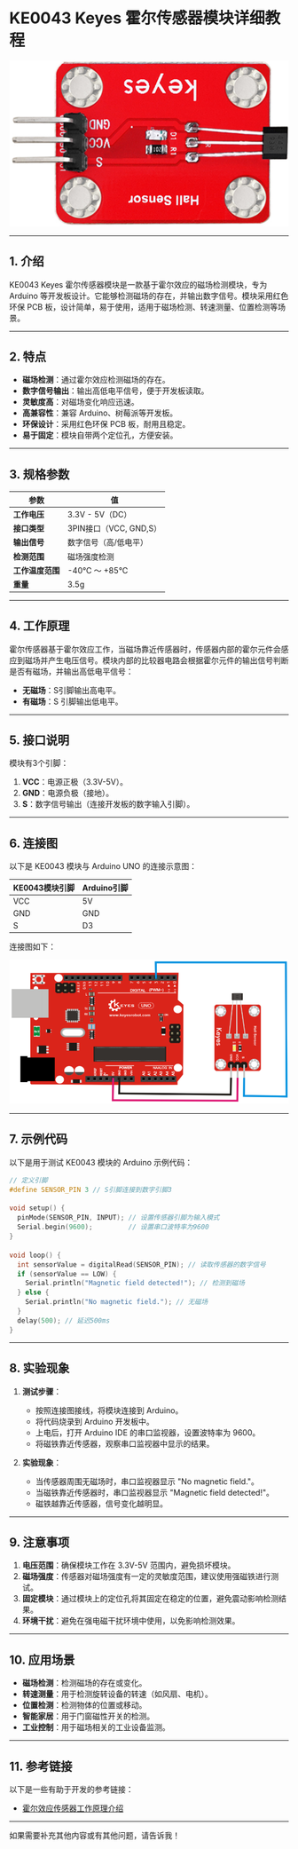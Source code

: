 # **KE0043 Keyes 霍尔传感器模块详细教程**

![image-20250312160312328](media/image-20250312160312328.png)

---

## **1. 介绍**

KE0043 Keyes 霍尔传感器模块是一款基于霍尔效应的磁场检测模块，专为 Arduino 等开发板设计。它能够检测磁场的存在，并输出数字信号。模块采用红色环保 PCB 板，设计简单，易于使用，适用于磁场检测、转速测量、位置检测等场景。

---

## **2. 特点**

- **磁场检测**：通过霍尔效应检测磁场的存在。
- **数字信号输出**：输出高低电平信号，便于开发板读取。
- **灵敏度高**：对磁场变化响应迅速。
- **高兼容性**：兼容 Arduino、树莓派等开发板。
- **环保设计**：采用红色环保 PCB 板，耐用且稳定。
- **易于固定**：模块自带两个定位孔，方便安装。

---

## **3. 规格参数**

| 参数            | 值                     |
|-----------------|------------------------|
| **工作电压**    | 3.3V - 5V（DC）        |
| **接口类型**    | 3PIN接口（VCC, GND,S） |
| **输出信号**    | 数字信号（高/低电平）  |
| **检测范围**    | 磁场强度检测           |
| **工作温度范围**| -40℃ ～ +85℃          |
| **重量**        | 3.5g                   |

---

## **4. 工作原理**

霍尔传感器基于霍尔效应工作，当磁场靠近传感器时，传感器内部的霍尔元件会感应到磁场并产生电压信号。模块内部的比较器电路会根据霍尔元件的输出信号判断是否有磁场，并输出高低电平信号：
- **无磁场**：S引脚输出高电平。
- **有磁场**：S 引脚输出低电平。

---

## **5. 接口说明**

模块有3个引脚：
1. **VCC**：电源正极（3.3V-5V）。
2. **GND**：电源负极（接地）。
3. **S**：数字信号输出（连接开发板的数字输入引脚）。

---

## **6. 连接图**

以下是 KE0043 模块与 Arduino UNO 的连接示意图：

| KE0043模块引脚 | Arduino引脚 |
| -------------- | ----------- |
| VCC            | 5V          |
| GND            | GND         |
| S              | D3          |

连接图如下：

![image-20250312160324711](media/image-20250312160324711.png)

---

## **7. 示例代码**

以下是用于测试 KE0043 模块的 Arduino 示例代码：

```cpp
// 定义引脚
#define SENSOR_PIN 3 // S引脚连接到数字引脚3

void setup() {
  pinMode(SENSOR_PIN, INPUT); // 设置传感器引脚为输入模式
  Serial.begin(9600);         // 设置串口波特率为9600
}

void loop() {
  int sensorValue = digitalRead(SENSOR_PIN); // 读取传感器的数字信号
  if (sensorValue == LOW) {
    Serial.println("Magnetic field detected!"); // 检测到磁场
  } else {
    Serial.println("No magnetic field."); // 无磁场
  }
  delay(500); // 延迟500ms
}
```

---

## **8. 实验现象**

1. **测试步骤**：
   - 按照连接图接线，将模块连接到 Arduino。
   - 将代码烧录到 Arduino 开发板中。
   - 上电后，打开 Arduino IDE 的串口监视器，设置波特率为 9600。
   - 将磁铁靠近传感器，观察串口监视器中显示的结果。

2. **实验现象**：
   - 当传感器周围无磁场时，串口监视器显示 "No magnetic field."。
   - 当磁铁靠近传感器时，串口监视器显示 "Magnetic field detected!"。
   - 磁铁越靠近传感器，信号变化越明显。

---

## **9. 注意事项**

1. **电压范围**：确保模块工作在 3.3V-5V 范围内，避免损坏模块。
2. **磁场强度**：传感器对磁场强度有一定的灵敏度范围，建议使用强磁铁进行测试。
3. **固定模块**：通过模块上的定位孔将其固定在稳定的位置，避免震动影响检测结果。
4. **环境干扰**：避免在强电磁干扰环境中使用，以免影响检测效果。

---

## **10. 应用场景**

- **磁场检测**：检测磁场的存在或变化。
- **转速测量**：用于检测旋转设备的转速（如风扇、电机）。
- **位置检测**：检测物体的位置或移动。
- **智能家居**：用于门窗磁性开关的检测。
- **工业控制**：用于磁场相关的工业设备监测。

---

## **11. 参考链接**

以下是一些有助于开发的参考链接：
- [霍尔效应传感器工作原理介绍](https://en.wikipedia.org/wiki/Hall_effect_sensor)

---

如果需要补充其他内容或有其他问题，请告诉我！
